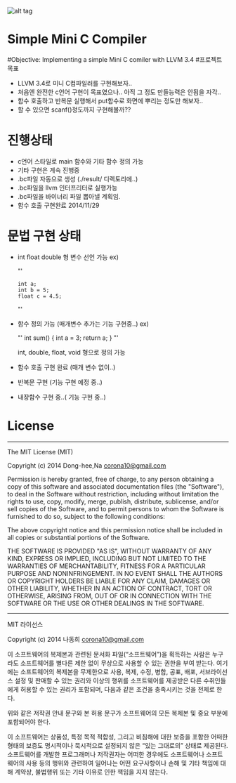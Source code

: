 ![alt tag](https://magnum.travis-ci.com/corona10/Simple-MiniC-Compiler.svg?token=WuoJn3YfnHZ7RWX2jGYM&branch=master)

Simple Mini C Compiler
==============


#Objective: Implementing a simple Mini C comiler with LLVM 3.4
#프로젝트 목표
  - LLVM 3.4로 미니 C컴파일러를 구현해보자..
  - 처음엔 완전한 c언어 구현이 목표였으나.. 아직 그 정도 만들능력은 안됨을 자각..
  - 함수 호출하고 반복문 실행해서 put함수로 화면에 뿌리는 정도만 해보자..
  - 할 수 있으면 scanf()정도까지 구현해볼까??
# 진행상태

  - c언어 스타일로 main 함수와 기타 함수 정의 가능
  - 기타 구현은 계속 진행중
  - .bc파일 자동으로 생성 (./result/ 디렉토리에..)
  - .bc파일을 llvm 인터프리터로 실행가능
  - .bc파일을 바이너리 파일 뽑아낼 계획임.
  - 함수 호출 구현완료 2014/11/29

# 문법 구현 상태
  - int float double 형 변수 선언 가능
    ex)
 
    "'

        int a;
        int b = 5; 
        float c = 4.5;

    "'
   - 함수 정의 가능 (매개변수 추가는 기능 구현중..)
     ex)
 
     "'
         int sum()
         {
            int a = 3;
            return a;
         }
     "'

      int, double, float, void 형으로 정의 가능
   - 함수 호출 구현 완료 (매개 변수 없이..)
   - 반복문 구현 (기능 구현 예정 중..)
   - 내장함수 구현 중..( 기능 구현 중..)
   

# License
-----------------------------------------------------------------------------

The MIT License (MIT)

Copyright (c) 2014 Dong-hee,Na <corona10@gmail.com> 

Permission is hereby granted, free of charge, to any person obtaining a copy
of this software and associated documentation files (the "Software"), to deal
in the Software without restriction, including without limitation the rights
to use, copy, modify, merge, publish, distribute, sublicense, and/or sell
copies of the Software, and to permit persons to whom the Software is
furnished to do so, subject to the following conditions:

The above copyright notice and this permission notice shall be included in
all copies or substantial portions of the Software.

THE SOFTWARE IS PROVIDED "AS IS", WITHOUT WARRANTY OF ANY KIND, EXPRESS OR
IMPLIED, INCLUDING BUT NOT LIMITED TO THE WARRANTIES OF MERCHANTABILITY,
FITNESS FOR A PARTICULAR PURPOSE AND NONINFRINGEMENT. IN NO EVENT SHALL THE
AUTHORS OR COPYRIGHT HOLDERS BE LIABLE FOR ANY CLAIM, DAMAGES OR OTHER
LIABILITY, WHETHER IN AN ACTION OF CONTRACT, TORT OR OTHERWISE, ARISING FROM,
OUT OF OR IN CONNECTION WITH THE SOFTWARE OR THE USE OR OTHER DEALINGS IN
THE SOFTWARE.

-----------------------------------------------------------------------------

MIT 라이선스

Copyright (c) 2014 나동희 <corona10@gmail.com> 
 
이 소프트웨어의 복제본과 관련된 문서화 파일(“소프트웨어”)을 획득하는 사람은 누구라도 소프트웨어를 별다른 제한 없이 무상으로 사용할 수 있는 권한을 부여 받는다. 여기에는 소프트웨어의 복제본을 무제한으로 사용, 복제, 수정, 병합, 공표, 배포, 서브라이선스 설정 및 판매할 수 있는 권리와 이상의 행위를 소프트웨어를 제공받은 다른 수취인들에게 허용할 수 있는 권리가 포함되며, 다음과 같은 조건을 충족시키는 것을 전제로 한다.
 
위와 같은 저작권 안내 문구와 본 허용 문구가 소프트웨어의 모든 복제본 및 중요 부분에 포함되어야 한다.
 
이 소프트웨어는 상품성, 특정 목적 적합성, 그리고 비침해에 대한 보증을 포함한 어떠한 형태의 보증도 명시적이나 묵시적으로 설정되지 않은 “있는 그대로의” 상태로 제공된다.
소프트웨어를 개발한 프로그래머나 저작권자는 어떠한 경우에도 소프트웨어나 소프트웨어의 사용 등의 행위와 관련하여 일어나는 어떤 요구사항이나 손해 및 기타 책임에 대해 계약상, 불법행위 또는 기타 이유로 인한 책임을 지지 않는다. 

